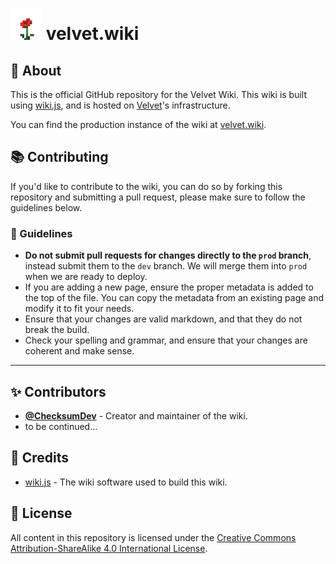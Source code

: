 # <img src="assets/meta/minecraft_items_rose.png" width=50> velvet.wiki

## 📝 About
This is the official GitHub repository for the Velvet Wiki. This wiki is built 
using [wiki.js](https://wiki.js.org/), and is hosted on [Velvet](https://velvet.moe)'s infrastructure.

You can find the production instance of the wiki at [velvet.wiki](https://velvet.wiki).

## 📚 Contributing
If you'd like to contribute to the wiki, you can do so by forking this repository and submitting a pull request, please make sure to follow the guidelines below.

### 📜 Guidelines
- **Do not submit pull requests for changes directly to the `prod` branch**, instead submit them to the `dev` branch. We will merge them into `prod` when we are ready to deploy.
- If you are adding a new page, ensure the proper metadata is added to the top of the file. You can copy the metadata from an existing page and modify it to fit your needs.
- Ensure that your changes are valid markdown, and that they do not break the build.
- Check your spelling and grammar, and ensure that your changes are coherent and make sense.

---

## ✨ Contributors
- [**@ChecksumDev**](https://github.com/ChecksumDev) - Creator and maintainer of the wiki.
- to be continued...

## 🙏 Credits
- [wiki.js](https://wiki.js.org/) - The wiki software used to build this wiki.

## 📜 License
All content in this repository is licensed under the [Creative Commons Attribution-ShareAlike 4.0 International License](https://creativecommons.org/licenses/by-sa/4.0/).
